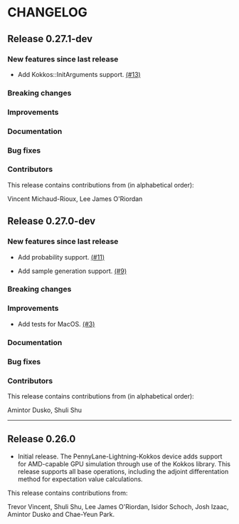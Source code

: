# CHANGELOG

## Release 0.27.1-dev

### New features since last release

 * Add Kokkos::InitArguments support.
 [(#13)](https://github.com/PennyLaneAI/pennylane-lightning-kokkos/issues/13)

### Breaking changes

### Improvements

### Documentation

### Bug fixes

### Contributors

This release contains contributions from (in alphabetical order):

Vincent Michaud-Rioux, Lee James O'Riordan

## Release 0.27.0-dev

### New features since last release

 * Add probability support.
 [(#11)](https://github.com/PennyLaneAI/pennylane-lightning-kokkos/pull/11)
 
 * Add sample generation support.
  [(#9)](https://github.com/PennyLaneAI/pennylane-lightning-kokkos/pull/9)

### Breaking changes

### Improvements
 * Add tests for MacOS.
  [(#3)](https://github.com/PennyLaneAI/pennylane-lightning-kokkos/pull/3)

### Documentation

### Bug fixes

### Contributors

This release contains contributions from (in alphabetical order):

Amintor Dusko, Shuli Shu

---
## Release 0.26.0

 * Initial release. The PennyLane-Lightning-Kokkos device adds support for AMD-capable GPU simulation through use of the Kokkos library.
This release supports all base operations, including the adjoint differentation method for expectation value calculations.

This release contains contributions from:

Trevor Vincent, Shuli Shu, Lee James O'Riordan, Isidor Schoch, Josh Izaac, Amintor Dusko and Chae-Yeun Park.
